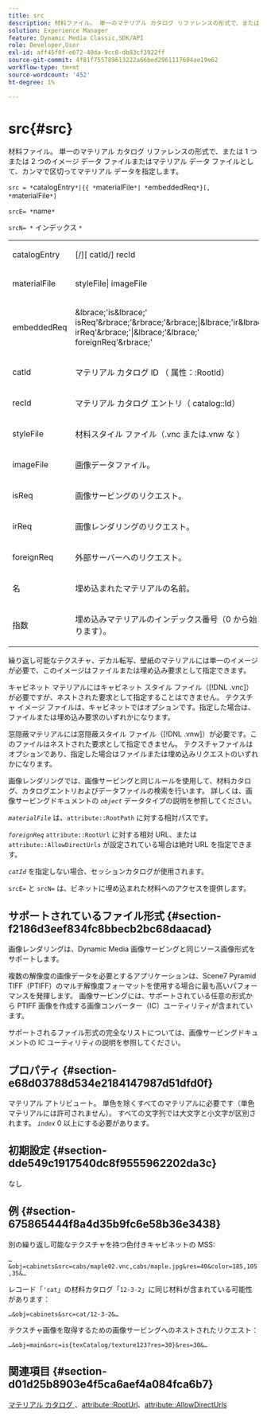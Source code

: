 ```yaml
---
title: src
description: 材料ファイル。 単一のマテリアル カタログ リファレンスの形式で、または 1 つまたは 2 つのイメージ データ ファイルまたはマテリアル データ ファイルとして、カンマで区切ってマテリアル データを指定します。
solution: Experience Manager
feature: Dynamic Media Classic,SDK/API
role: Developer,User
exl-id: aff45f0f-e672-40da-9cc8-db83cf3922ff
source-git-commit: 4f81f755789613222a66bed2961117604ae19e62
workflow-type: tm+mt
source-wordcount: '452'
ht-degree: 1%

---
```


# src{#src}

材料ファイル。 単一のマテリアル カタログ リファレンスの形式で、または 1 つまたは 2 つのイメージ データ ファイルまたはマテリアル データ ファイルとして、カンマで区切ってマテリアル データを指定します。

`src = *`catalogEntry`*|{{ *`materialFile`*| *`embeddedReq`*}[, *`materialFile`*]`

`srcE= *`name`*`

`srcN= *` インデックス `*`

<table id="simpletable_A64C4F084C0A4DDCA45A921D4BD7AAEA"> 
 <tr class="strow"> 
  <td class="stentry"> <p><span class="varname"> catalogEntry</span> </p></td> 
  <td class="stentry"> <p><span class="codeph">[/][<span class="varname"> catId</span>/]<span class="varname"> recId</span></span> </p></td> 
 </tr> 
 <tr class="strow"> 
  <td class="stentry"> <span class="varname"> materialFile</span> </td> 
  <td class="stentry"> <p><span class="codeph"> <span class="varname"> styleFile</span>|<span class="varname"> imageFile</span></span> </p> </td> 
 </tr> 
 <tr class="strow"> 
  <td class="stentry"> <p><span class="varname"> embeddedReq</span> </p> </td> 
  <td class="stentry"> <p><span class="codeph">&amp;lbrace;'is&amp;lbrace;'<span class="varname"> isReq</span>'&amp;rbrace;'&amp;rbrace;'&amp;rbrace;|&amp;lbrace;'ir&amp;lbrace;'<span class="varname"> irReq</span>'&amp;rbrace;'|&amp;lbrace;'&amp;lbrace;'<span class="varname"> foreignReq</span>'&amp;rbrace;'</span> </p></td> 
 </tr> 
 <tr class="strow"> 
  <td class="stentry"> <p><span class="varname"> catId</span> </p></td> 
  <td class="stentry"> <p>マテリアル カタログ ID （<span class="codeph"> 属性：:RootId</span>） </p></td> 
 </tr> 
 <tr class="strow"> 
  <td class="stentry"> <p><span class="varname"> recId</span> </p></td> 
  <td class="stentry"> <p>マテリアル カタログ エントリ（<span class="codeph"> catalog::Id</span>） </p></td> 
 </tr> 
 <tr class="strow"> 
  <td class="stentry"> <p><span class="varname"> styleFile</span> </p></td> 
  <td class="stentry"> <p>材料スタイル ファイル（.vnc<span class="filepath"> または.vnw</span><span class="filepath"> な </span>） </p></td> 
 </tr> 
 <tr class="strow"> 
  <td class="stentry"> <p><span class="varname"> imageFile</span> </p></td> 
  <td class="stentry"> <p>画像データファイル。 </p></td> 
 </tr> 
 <tr class="strow"> 
  <td class="stentry"> <p><span class="varname"> isReq</span> </p></td> 
  <td class="stentry"> <p>画像サービングのリクエスト。 </p></td> 
 </tr> 
 <tr class="strow"> 
  <td class="stentry"> <p><span class="varname"> irReq</span> </p></td> 
  <td class="stentry"> <p>画像レンダリングのリクエスト。 </p></td> 
 </tr> 
 <tr class="strow"> 
  <td class="stentry"> <p><span class="varname"> foreignReq</span> </p></td> 
  <td class="stentry"> <p>外部サーバーへのリクエスト。 </p></td> 
 </tr> 
 <tr class="strow"> 
  <td class="stentry"> <p><span class="varname"> 名 </span> </p></td> 
  <td class="stentry"> <p>埋め込まれたマテリアルの名前。 </p></td> 
 </tr> 
 <tr class="strow"> 
  <td class="stentry"> <p><span class="varname"> 指数 </span> </p></td> 
  <td class="stentry"> <p>埋め込みマテリアルのインデックス番号（0 から始まります）。 </p></td> 
 </tr> 
</table>

繰り返し可能なテクスチャ、デカル転写、壁紙のマテリアルには単一のイメージが必要で、このイメージはファイルまたは埋め込み要求として指定できます。

キャビネット マテリアルにはキャビネット スタイル ファイル（[!DNL .vnc]）が必要ですが、ネストされた要求として指定することはできません。 テクスチャ イメージ ファイルは、キャビネットではオプションです。指定した場合は、ファイルまたは埋め込み要求のいずれかになります。

窓隠蔽マテリアルには窓隠蔽スタイル ファイル（[!DNL .vnw]）が必要です。このファイルはネストされた要求として指定できません。 テクスチャファイルはオプションであり、指定した場合はファイルまたは埋め込みリクエストのいずれかになります。

画像レンダリングでは、画像サービングと同じルールを使用して、材料カタログ、カタログエントリおよびデータファイルの検索を行います。 詳しくは、画像サービングドキュメントの *`object`* データタイプの説明を参照してください。

*`materialFile`* は、`attribute::RootPath` に対する相対パスです。

*`foreignReq`* `attribute::RootUrl` に対する相対 URL、または `attribute::AllowDirectUrls` が設定されている場合は絶対 URL を指定できます。

*`catId`* を指定しない場合、セッションカタログが使用されます。

`srcE=` と `srcN=` は、ビネットに埋め込まれた材料へのアクセスを提供します。

## サポートされているファイル形式 {#section-f2186d3eef834fc8bbecb2bc68daacad}

画像レンダリングは、Dynamic Media 画像サービングと同じソース画像形式をサポートします。

複数の解像度の画像データを必要とするアプリケーションは、Scene7 Pyramid TIFF（PTIFF）のマルチ解像度フォーマットを使用する場合に最も高いパフォーマンスを発揮します。 画像サービングには、サポートされている任意の形式から PTIFF 画像を作成する画像コンバーター（IC）ユーティリティが含まれています。

サポートされるファイル形式の完全なリストについては、画像サービングドキュメントの IC ユーティリティの説明を参照してください。

## プロパティ {#section-e68d03788d534e2184147987d51dfd0f}

マテリアル アトリビュート。 単色を除くすべてのマテリアルに必要です（単色マテリアルには許可されません）。 すべての文字列では大文字と小文字が区別されます。 *`index`* 0 以上にする必要があります。

## 初期設定 {#section-dde549c1917540dc8f9555962202da3c}

なし

## 例 {#section-675865444f8a4d35b9fc6e58b36e3438}

別の繰り返し可能なテクスチャを持つ色付きキャビネットの MSS:

`…&obj=cabinets&src=cabs/maple02.vnc,cabs/maple.jpg&res=40&color=185,105,35&…`

レコード「`'cat`」の材料カタログ「`12-3-2`」に同じ材料が含まれている可能性があります：

`…&obj=cabinets&src=cat/12-3-2&…`

テクスチャ画像を取得するための画像サービングへのネストされたリクエスト：

`…&obj=main&src=is{texCatalog/texture123?res=30}&res=30&…`

## 関連項目 {#section-d01d25b8903e4f5ca6aef4a084fca6b7}

[ マテリアル カタログ ](../../../../../ir-api/http-protocol/image-rendering-api-ref/c-ir-http-protocol-ref/c-ir-http-protocol-syntax-and-features/c-ir-http-material-catalogs/c-ir-http-material-catalogs.md#concept-772742c1688f420a88a56f5136ad1db2)、[attribute::RootUrl](../../../../../ir-api/material-cat/image-rendering-api-ref/c-ir-material-catalog/c-ir-attributes-reference/r-ir-rooturl.md#reference-b8d706a573814802bd6794223cc78402)、[attribute::AllowDirectUrls](../../../../../ir-api/material-cat/image-rendering-api-ref/c-ir-material-catalog/c-ir-attributes-reference/r-ir-allowdirecturls.md#reference-02000c0f3c494292bad8425d06268882)
